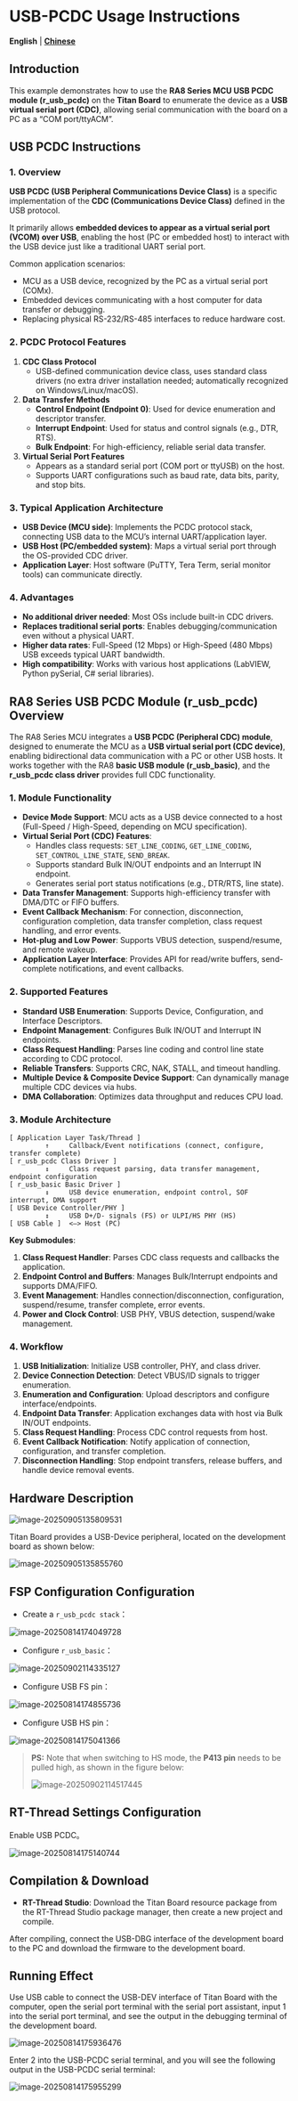 # USB-PCDC Usage Instructions

**English** | [**Chinese**](./README_zh.md)

## Introduction

This example demonstrates how to use the **RA8 Series MCU USB PCDC module (r_usb_pcdc)** on the **Titan Board** to enumerate the device as a **USB virtual serial port (CDC)**, allowing serial communication with the board on a PC as a “COM port/ttyACM”.

## USB PCDC Instructions

### 1. Overview

**USB PCDC (USB Peripheral Communications Device Class)** is a specific implementation of the **CDC (Communications Device Class)** defined in the USB protocol.

It primarily allows **embedded devices to appear as a virtual serial port (VCOM) over USB**, enabling the host (PC or embedded host) to interact with the USB device just like a traditional UART serial port.

Common application scenarios:

- MCU as a USB device, recognized by the PC as a virtual serial port (COMx).
- Embedded devices communicating with a host computer for data transfer or debugging.
- Replacing physical RS-232/RS-485 interfaces to reduce hardware cost.

### 2. PCDC Protocol Features

1. **CDC Class Protocol**
   - USB-defined communication device class, uses standard class drivers (no extra driver installation needed; automatically recognized on Windows/Linux/macOS).
2. **Data Transfer Methods**
   - **Control Endpoint (Endpoint 0)**: Used for device enumeration and descriptor transfer.
   - **Interrupt Endpoint**: Used for status and control signals (e.g., DTR, RTS).
   - **Bulk Endpoint**: For high-efficiency, reliable serial data transfer.
3. **Virtual Serial Port Features**
   - Appears as a standard serial port (COM port or ttyUSB) on the host.
   - Supports UART configurations such as baud rate, data bits, parity, and stop bits.

### 3. Typical Application Architecture

- **USB Device (MCU side)**: Implements the PCDC protocol stack, connecting USB data to the MCU’s internal UART/application layer.
- **USB Host (PC/embedded system)**: Maps a virtual serial port through the OS-provided CDC driver.
- **Application Layer**: Host software (PuTTY, Tera Term, serial monitor tools) can communicate directly.

### 4. Advantages

- **No additional driver needed**: Most OSs include built-in CDC drivers.
- **Replaces traditional serial ports**: Enables debugging/communication even without a physical UART.
- **Higher data rates**: Full-Speed (12 Mbps) or High-Speed (480 Mbps) USB exceeds typical UART bandwidth.
- **High compatibility**: Works with various host applications (LabVIEW, Python pySerial, C# serial libraries).

## RA8 Series USB PCDC Module (r_usb_pcdc) Overview

The RA8 Series MCU integrates a **USB PCDC (Peripheral CDC) module**, designed to enumerate the MCU as a **USB virtual serial port (CDC device)**, enabling bidirectional data communication with a PC or other USB hosts. It works together with the RA8 **basic USB module (r_usb_basic)**, and the **r_usb_pcdc class driver** provides full CDC functionality.

### 1. Module Functionality

- **Device Mode Support**: MCU acts as a USB device connected to a host (Full-Speed / High-Speed, depending on MCU specification).
- **Virtual Serial Port (CDC) Features**:
  - Handles class requests: `SET_LINE_CODING`, `GET_LINE_CODING`, `SET_CONTROL_LINE_STATE`, `SEND_BREAK`.
  - Supports standard Bulk IN/OUT endpoints and an Interrupt IN endpoint.
  - Generates serial port status notifications (e.g., DTR/RTS, line state).
- **Data Transfer Management**: Supports high-efficiency transfer with DMA/DTC or FIFO buffers.
- **Event Callback Mechanism**: For connection, disconnection, configuration completion, data transfer completion, class request handling, and error events.
- **Hot-plug and Low Power**: Supports VBUS detection, suspend/resume, and remote wakeup.
- **Application Layer Interface**: Provides API for read/write buffers, send-complete notifications, and event callbacks.

### 2. Supported Features

- **Standard USB Enumeration**: Supports Device, Configuration, and Interface Descriptors.
- **Endpoint Management**: Configures Bulk IN/OUT and Interrupt IN endpoints.
- **Class Request Handling**: Parses line coding and control line state according to CDC protocol.
- **Reliable Transfers**: Supports CRC, NAK, STALL, and timeout handling.
- **Multiple Device & Composite Device Support**: Can dynamically manage multiple CDC devices via hubs.
- **DMA Collaboration**: Optimizes data throughput and reduces CPU load.

### 3. Module Architecture

```
[ Application Layer Task/Thread ]
         ↑     Callback/Event notifications (connect, configure, transfer complete)
[ r_usb_pcdc Class Driver ]
         ↕     Class request parsing, data transfer management, endpoint configuration
[ r_usb_basic Basic Driver ]
         ↕     USB device enumeration, endpoint control, SOF interrupt, DMA support
[ USB Device Controller/PHY ]
         ↕     USB D+/D- signals (FS) or ULPI/HS PHY (HS)
[ USB Cable ]  <—> Host (PC)
```

**Key Submodules**:

1. **Class Request Handler**: Parses CDC class requests and callbacks the application.
2. **Endpoint Control and Buffers**: Manages Bulk/Interrupt endpoints and supports DMA/FIFO.
3. **Event Management**: Handles connection/disconnection, configuration, suspend/resume, transfer complete, error events.
4. **Power and Clock Control**: USB PHY, VBUS detection, suspend/wake management.

### 4. Workflow

1. **USB Initialization**: Initialize USB controller, PHY, and class driver.
2. **Device Connection Detection**: Detect VBUS/ID signals to trigger enumeration.
3. **Enumeration and Configuration**: Upload descriptors and configure interface/endpoints.
4. **Endpoint Data Transfer**: Application exchanges data with host via Bulk IN/OUT endpoints.
5. **Class Request Handling**: Process CDC control requests from host.
6. **Event Callback Notification**: Notify application of connection, configuration, and transfer completion.
7. **Disconnection Handling**: Stop endpoint transfers, release buffers, and handle device removal events.

## Hardware Description

![image-20250905135809531](figures/image-20250905135809531.png)

Titan Board provides a USB-Device peripheral, located on the development board as shown below:

![image-20250905135855760](figures/image-20250905135855760.png)

## FSP Configuration Configuration

* Create a `r_usb_pcdc stack`：

![image-20250814174049728](figures/image-20250814174049728.png)

* Configure `r_usb_basic`：

![image-20250902114335127](figures/image-20250902114335127.png)

* Configure USB FS pin：

![image-20250814174855736](figures/image-20250814174855736.png)

* Configure USB HS pin：

![image-20250814175041366](figures/image-20250814175041366.png)

> **PS:** Note that when switching to HS mode, the **P413 pin** needs to be pulled high, as shown in the figure below:
>
> ![image-20250902114517445](figures/image-20250902114517445.png)

## RT-Thread Settings Configuration

Enable USB PCDC。

![image-20250814175140744](figures/image-20250814175140744.png)

## Compilation & Download

* **RT-Thread Studio**: Download the Titan Board resource package from the RT-Thread Studio package manager, then create a new project and compile.

After compiling, connect the USB-DBG interface of the development board to the PC and download the firmware to the development board.

## Running Effect

Use USB cable to connect the USB-DEV interface of Titan Board with the computer, open the serial port terminal with the serial port assistant, input 1 into the serial port terminal, and see the output in the debugging terminal of the development board.

![image-20250814175936476](figures/image-20250814175936476.png)

Enter 2 into the USB-PCDC serial terminal, and you will see the following output in the USB-PCDC serial terminal:

![image-20250814175955299](figures/image-20250814175955299.png)